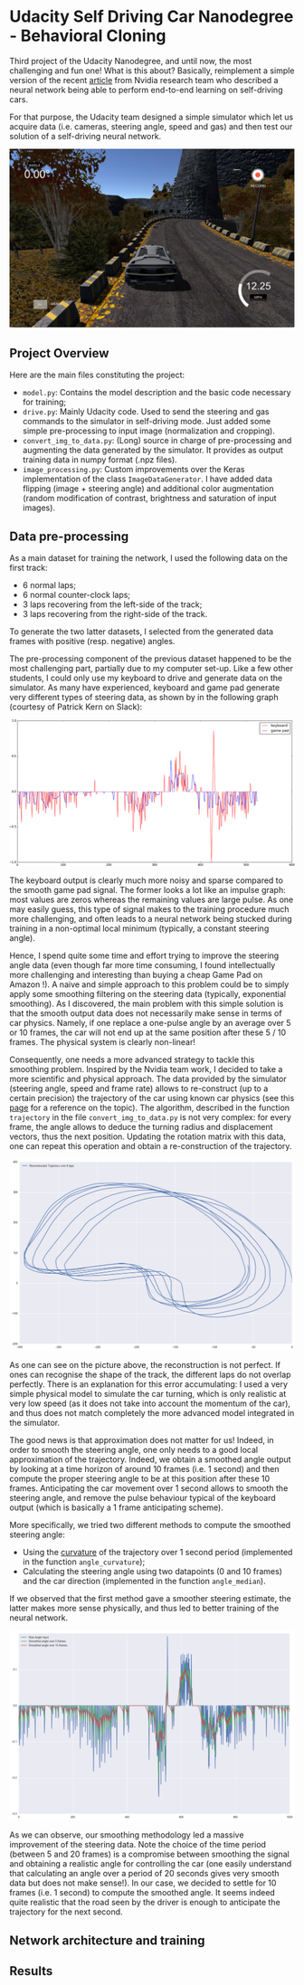 # Udacity Self Driving Car Nanodegree - Behavioral Cloning

Third project of the Udacity Nanodegree, and until now, the most challenging and fun one! What is this about? Basically, reimplement a simple version of the recent [article](https://arxiv.org/pdf/1604.07316v1.pdf) from Nvidia research team who described a neural network being able to perform end-to-end learning on self-driving cars. 

For that purpose, the Udacity team designed a simple simulator which let us acquire data (i.e. cameras, steering angle, speed and gas) and then test our solution of a self-driving neural network.

![](images/simulator.png "A Self-Driving car, how hard can it be?")

## Project Overview

Here are the main files constituting the project:
* `model.py`: Contains the model description and the basic code necessary for training;
* `drive.py`: Mainly Udacity code. Used to send the steering and gas commands to the simulator in self-driving mode. Just added some simple pre-processing to input image (normalization and cropping).
* `convert_img_to_data.py`: (Long) source in charge of pre-processing and augmenting the data generated by the simulator. It provides as output training data in numpy format (.npz files).
* `image_processing.py`: Custom improvements over the Keras implementation of the class `ImageDataGenerator`. I have added data flipping (image + steering angle) and additional color augmentation (random modification of contrast, brightness and saturation of input images).

## Data pre-processing

As a main dataset for training the network, I used the following data on the first track:
* 6 normal laps;
* 6 normal counter-clock laps;
* 3 laps recovering from the left-side of the track;
* 3 laps recovering from the right-side of the track.

To generate the two latter datasets, I selected from the generated data frames with positive (resp. negative) angles.

The pre-processing component of the previous dataset happened to be the most challenging part, partially due to my computer set-up. Like a few other students, I could only use my keyboard to drive and generate data on the simulator. As many have experienced, keyboard and game pad generate very different types of steering data, as shown by in the following graph (courtesy of Patrick Kern on Slack):

![](images/figure_kern.png "Keyboard vs Game Pad")

The keyboard output is clearly much more noisy and sparse compared to the smooth game pad signal. The former looks a lot like an impulse graph: most values are zeros whereas the remaining values are large pulse. As one may easily guess, this type of signal makes to the training procedure much more challenging, and often leads to a neural network being stucked during training in a non-optimal local minimum (typically, a constant steering angle).

Hence, I spend quite some time and effort trying to improve the steering angle data (even though far more time consuming, I found intellectually more challenging and interesting than buying a cheap Game Pad on Amazon !). A naive and simple approach to this problem could be to simply apply some smoothing filtering on the steering data (typically, exponential smoothing). As I discovered, the main problem with this simple solution is that the smooth output data does not necessarily make sense in terms of car physics. Namely, if one replace a one-pulse angle by an average over 5 or 10 frames, the car will not end up at the same position after these 5 / 10 frames. The physical system is clearly non-linear!

Consequently, one needs a more advanced strategy to tackle this smoothing problem. Inspired by the Nvidia team work, I decided to take a more scientific and physical approach. The data provided by the simulator (steering angle, speed and frame rate) allows to re-construct (up to a certain precision) the trajectory of the car using known car physics (see this [page](http://www.asawicki.info/Mirror/Car%20Physics%20for%20Games/Car%20Physics%20for%20Games.html) for a reference on the topic). The algorithm, described in the function `trajectory` in the file `convert_img_to_data.py` is not very complex: for every frame, the angle allows to deduce the turning radius and displacement vectors, thus the next position. Updating the rotation matrix with this data, one can repeat this operation and obtain a re-construction of the trajectory.

![](images/trajectory.png "The drunk Udacity driver in action.")

As one can see on the picture above, the reconstruction is not perfect. If ones can recognise the shape of the track, the different laps do not overlap perfectly. There is an explanation for this error accumulating: I used a very simple physical model to simulate the car turning, which is only realistic at very low speed (as it does not take into account the momentum of the car), and thus does not match completely the more advanced model integrated in the simulator. 

The good news is that approximation does not matter for us! Indeed, in order to smooth the steering angle, one only needs to a good local approximation of the trajectory. Indeed, we obtain a smoothed angle output by looking at a time horizon of around 10 frames (i.e. 1 second) and then compute the proper steering angle to be at this position after these 10 frames. Anticipating the car movement over 1 second allows to smooth the steering angle, and remove the pulse behaviour typical of the keyboard output (which is basically a 1 frame anticipating scheme).

More specifically, we tried two different methods to compute the smoothed steering angle:
* Using the [curvature](https://en.wikipedia.org/wiki/Curvature) of the trajectory over 1 second period (implemented in the function `angle_curvature`);
* Calculating the steering angle using two datapoints (0 and 10 frames) and the car direction (implemented in the function `angle_median`).

If we observed that the first method gave a smoother steering estimate, the latter makes more sense physically, and thus led to better training of the neural network.

![](images/smoothed_angle.png "Ha ha ha !")

As we can observe, our smoothing methodology led a massive improvement of the steering data. Note the choice of the time period (between 5 and 20 frames) is a compromise between smoothing the signal and obtaining a realistic angle for controlling the car (one easily understand that calculating an angle over a period of 20 seconds gives very smooth data but does not make sense!). In our case, we decided to settle for 10 frames (i.e. 1 second) to compute the smoothed angle. It seems indeed quite realistic that the road seen by the driver is enough to anticipate the trajectory for the next second.





## Network architecture and training

## Results

